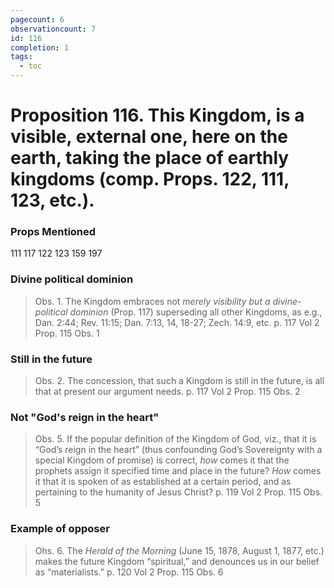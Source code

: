 ```yaml
---
pagecount: 6
observationcount: 7
id: 116
completion: 1
tags:
  - toc
---
```

# Proposition 116. This Kingdom, is a visible, external one, here on the earth, taking the place of earthly kingdoms (comp. Props. 122, 111, 123, etc.).

### Props Mentioned
111 117 122 123 159 197
### Divine political dominion
>Obs. 1. The Kingdom embraces not *merely visibility but a divine-political dominion* (Prop. 117) superseding all other Kingdoms, as e.g., Dan. 2:44; Rev. 11:15; Dan. 7:13, 14, 18-27; Zech. 14:9, etc.
>p. 117 Vol 2 Prop. 115 Obs. 1
### Still in the future
>Obs. 2. The concession, that such a Kingdom is still in the future, is all that at present our argument needs.
>p. 117 Vol 2 Prop. 115 Obs. 2
### Not "God's reign in the heart"
>Obs. 5. If the popular definition of the Kingdom of God, viz., that it is “God’s reign in the heart” (thus confounding God’s Sovereignty with a special Kingdom of promise) is correct, *how* comes it that the prophets assign it specified time and place in the future? *How* comes it that it is spoken of as established at a certain period, and as pertaining to the humanity of Jesus Christ?
>p. 119 Vol 2 Prop. 115 Obs. 5
### Example of opposer
>Ohs. 6. The *Herald of the Morning* (June 15, 1878, August 1, 1877, etc.) makes the future Kingdom “spiritual,” and denounces us in our belief as “materialists.”
>p. 120 Vol 2 Prop. 115 Obs. 6